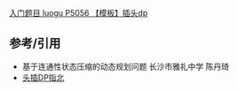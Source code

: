 [入门题目 luogu P5056 【模板】插头dp](https://www.luogu.org/problemnew/show/P5056)


## 参考/引用

 - 基于连通性状态压缩的动态规划问题 长沙市雅礼中学 陈丹琦 
 - [头插DP指北](https://fancydreams.ink/2018/06/20/%E5%A4%B4%E6%8F%92dp%E6%8C%87%E5%8C%97)
